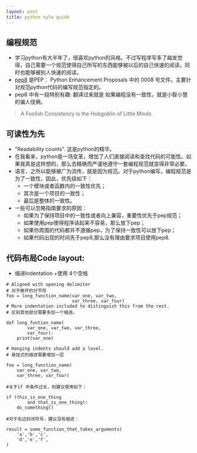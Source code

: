 ```yaml
---
layout: post
title: python syle guide 
---
```



## 编程规范
- 学习python有大半年了，很喜欢python的风格。不过写程序写多了越发觉得，自己需要一个规范使得自己所写的东西能够被以后的自己快速的阅读。同时也能够被别人快速的阅读。
- [pep8](https://www.python.org/dev/peps/pep-0008/#introduction) 是PEP： Python Enhancement Proposals 中的 0008 号文件。主要针对规范python代码的编写规范指定的。
- pep8 中有一段特别有趣: 翻译过来就是 如果编程没有一致性，就是小智小慧的骗人伎俩。

> A Foolish Consistency is the Hobgoblin of Little Minds

## 可读性为先
- "Readability counts". 这是python的精华。
- 在我看来，python是一场变革，增加了人们直接阅读和查找代码的可能性。如果我真是这样想的，那么去精确而严谨地遵守一套编程规范就变得非常必要。
- 语言，之所以能够被广为流传，就是因为规范。对于python编写，编程规范是为了一致性，因此，优先级如下：
	+ 一个模块或者函数内的一致性优先；
	+ 其次是一个项目的一致性；
	+ 最后是整体的一致性。 
- 一些可以忽略指南要求的原因：
	+ 如果为了保持项目中的一致性或者向上兼容，重要性优先于pep规范；
	+ 如果使用pep使得程序读起来不容易，那么放下pep；
	+ 如果你周围的代码都并不遵循pep，为了保持一致性可以放下pep；
	+ 如果代码出现的时间先于pep8,那么没有理由要求项目使用pep8.


## 代码布局Code layout:
- 缩进Indentation
	+使用 4个空格

```
# Aligned with opening delimiter
# 对于敞开的分节符
foo = long_function_name(var_one, var_two,
						 var_three, var_four)
# More indentation included to distinguish this from the rest.
# 区别其他部分需要多加一个缩进。

def long_funtion_name(
        var_one, var_two, var_three,
        var_four):
    print(var_one)

# Hanging indents should add a level.
# 悬挂式的缩进需要增加一层

foo = long_function_name(
    var_one, var_two,
    var_three, var_four)

#关于if 中条件过长，则建议使用如下：

if (this_is_one_thing
		and that_is_one_thing):
	do_something()

#对于右边封闭符号，建议没有缩进：

result = some_function_that_takes_arguments(
	'a','b','c',
	'd','e','f',
)





